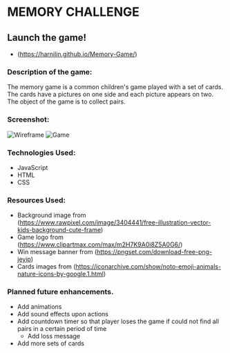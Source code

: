 # MEMORY CHALLENGE

## Launch the game!
* (https://harnilin.github.io/Memory-Game/)

### Description of the game:
The memory game is a common children's game played with a set of cards. The cards have a pictures on one side and each picture appears on two. The object of the game is to collect pairs.

### Screenshot:
![Wireframe](https://github.com/harnilin/Memory-Game/blob/master/imgs/Wireframe.png?raw=true)
![Game](https://github.com/harnilin/Memory-Game/blob/master/imgs/Screenshot.png?raw=true)

### Technologies Used: 
* JavaScript
* HTML
* CSS

### Resources Used:
* Background image from (https://www.rawpixel.com/image/3404441/free-illustration-vector-kids-background-cute-frame)
* Game logo from (https://www.clipartmax.com/max/m2H7K9A0i8Z5A0G6/)
* Win message banner from (https://pngset.com/download-free-png-jeyip)
* Cards images from (https://iconarchive.com/show/noto-emoji-animals-nature-icons-by-google.1.html)

### Planned future enhancements.
* Add animations
* Add sound effects upon actions
* Add countdown timer so that player loses the game if could not find all pairs in a certain period of time
    * Add loss message
* Add more sets of cards
